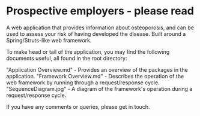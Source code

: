 Prospective employers - please read
===================================

A web application that provides information about osteoporosis, and can be used to assess your risk of having developed the disease. Built around a Spring/Struts-like web framework.

To make head or tail of the application, you may find the following documents useful, all found in the root directory:

"Application Overview.md" - Provides an overview of the packages in the application.
"Framework Overview.md" - Describes the operation of the web framework by running through a request/response cycle.
"SequenceDiagram.jpg" - A diagram of the framework's operation during a request/response cycle.

If you have any comments or queries, please get in touch.